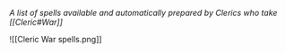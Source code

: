 *A list of spells available and automatically prepared by Clerics who take [[Cleric#War]]*

![[Cleric War spells.png]]